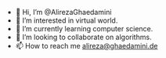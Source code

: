 - 👋 Hi, I’m @AlirezaGhaedamini
- 👀 I’m interested in virtual world.
- 🌱 I’m currently learning computer science.
- 💞️ I’m looking to collaborate on algorithms.
- 📫 How to reach me alireza@ghaedamini.de

